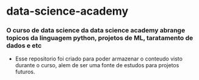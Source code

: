 # data-science-academy

### O curso de data science da data science academy abrange topicos da linguagem python, projetos de ML, taratamento de dados e etc

- Esse repositorio foi criado para poder armazenar o conteudo visto durante o curso, alem de ser uma fonte de estudos para projetos futuros.
